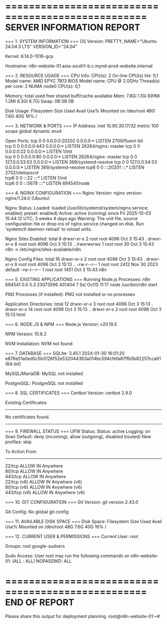 ==================================================
SERVER INFORMATION REPORT
==================================================

=== 1. SYSTEM INFORMATION ===
OS Version:
PRETTY_NAME="Ubuntu 24.04.3 LTS"
VERSION_ID="24.04"

Kernel:
6.14.0-1016-gcp

Hostname:
n8n-website-01.asia-south1-b.c.mynd-prod-website.internal

=== 2. RESOURCE USAGE ===
CPU Info:
CPU(s):                                  2
On-line CPU(s) list:                     0,1
Model name:                              AMD EPYC 7B13
BIOS Model name:                           CPU @ 2.0GHz
Thread(s) per core:                      2
NUMA node0 CPU(s):                       0,1

Memory:
               total        used        free      shared  buff/cache   available
Mem:           7.8Gi       1.1Gi       691Mi       1.2Mi       6.3Gi       6.7Gi
Swap:             0B          0B          0B

Disk Usage:
Filesystem      Size  Used Avail Use% Mounted on
/dev/root        48G  7.6G   40G  16% /

=== 3. NETWORK & PORTS ===
IP Address:
    inet 10.90.30.17/32 metric 100 scope global dynamic ens4

Open Ports:
tcp        0      0 0.0.0.0:20202           0.0.0.0:*               LISTEN      2709/fluent-bit     
tcp        0      0 0.0.0.0:443             0.0.0.0:*               LISTEN      26264/nginx: master 
tcp        0      0 0.0.0.0:22              0.0.0.0:*               LISTEN      1/init              
tcp        0      0 0.0.0.0:80              0.0.0.0:*               LISTEN      26264/nginx: master 
tcp        0      0 127.0.0.53:53           0.0.0.0:*               LISTEN      369/systemd-resolve 
tcp        0      0 127.0.0.54:53           0.0.0.0:*               LISTEN      369/systemd-resolve 
tcp6       0      0 :::20201                :::*                    LISTEN      2702/otelopscol     
tcp6       0      0 :::22                   :::*                    LISTEN      1/init              
tcp6       0      0 :::5678                 :::*                    LISTEN      694541/node         

=== 4. NGINX CONFIGURATION ===
Nginx Version:
nginx version: nginx/1.24.0 (Ubuntu)

Nginx Status:
     Loaded: loaded (/usr/lib/systemd/system/nginx.service; enabled; preset: enabled)
     Active: active (running) since Fri 2025-10-03 15:44:12 UTC; 3 weeks 4 days ago
Warning: The unit file, source configuration file or drop-ins of nginx.service changed on disk. Run 'systemctl daemon-reload' to reload units.

Nginx Sites Enabled:
total 8
drwxr-xr-x 2 root root 4096 Oct  3 15:43 .
drwxr-xr-x 8 root root 4096 Oct  3 15:13 ..
lrwxrwxrwx 1 root root   30 Oct  3 15:43 n8n -> /etc/nginx/sites-available/n8n

Nginx Config Files:
total 16
drwxr-xr-x 2 root root 4096 Oct  3 15:43 .
drwxr-xr-x 8 root root 4096 Oct  3 15:13 ..
-rw-r--r-- 1 root root 2412 Nov 30  2023 default
-rw-r--r-- 1 root root 1451 Oct  3 15:43 n8n

=== 5. EXISTING APPLICATIONS ===
Running Node.js Processes:
n8n       694541  0.0  5.3 23073596 431404 ?     Ssl  Oct15  11:17 node /usr/bin/n8n start

PM2 Processes (if installed):
PM2 not installed or no processes

Application Directories:
total 12
drwxr-xr-x  3 root root 4096 Oct  3 15:13 .
drwxr-xr-x 14 root root 4096 Oct  3 15:13 ..
drwxr-xr-x  2 root root 4096 Oct  3 15:13 html

=== 6. NODE.JS & NPM ===
Node.js Version:
v20.19.5

NPM Version:
10.8.2

NVM Installation:
NVM not found

=== 7. DATABASE ===
SQLite:
3.45.1 2024-01-30 16:01:20 e876e51a0ed5c5b3126f52e532044363a014bc594cfefa87ffb5b82257ccalt1 (64-bit)

MySQL/MariaDB:
MySQL not installed

PostgreSQL:
PostgreSQL not installed

=== 8. SSL CERTIFICATES ===
Certbot Version:
certbot 2.9.0

Existing Certificates:

- - - - - - - - - - - - - - - - - - - - - - - - - - - - - - - - - - - - - - - -
No certificates found.
- - - - - - - - - - - - - - - - - - - - - - - - - - - - - - - - - - - - - - - -

=== 9. FIREWALL STATUS ===
UFW Status:
Status: active
Logging: on (low)
Default: deny (incoming), allow (outgoing), disabled (routed)
New profiles: skip

To                         Action      From
--                         ------      ----
22/tcp                     ALLOW IN    Anywhere                  
80/tcp                     ALLOW IN    Anywhere                  
443/tcp                    ALLOW IN    Anywhere                  
22/tcp (v6)                ALLOW IN    Anywhere (v6)             
80/tcp (v6)                ALLOW IN    Anywhere (v6)             
443/tcp (v6)               ALLOW IN    Anywhere (v6)             


=== 10. GIT CONFIGURATION ===
Git Version:
git version 2.43.0

Git Config:
No global git config

=== 11. AVAILABLE DISK SPACE ===
Disk Space:
Filesystem      Size  Used Avail Use% Mounted on
/dev/root        48G  7.6G   40G  16% /

=== 12. CURRENT USER & PERMISSIONS ===
Current User:
root

Groups:
root google-sudoers

Sudo Access:
User root may run the following commands on n8n-website-01:
    (ALL : ALL) NOPASSWD: ALL

==================================================
END OF REPORT
==================================================

Please share this output for deployment planning.
root@n8n-website-01:~# 
